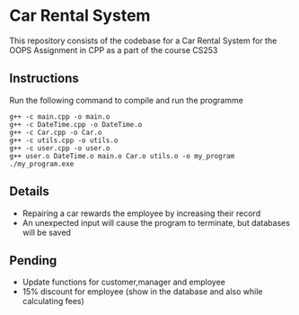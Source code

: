 # Car Rental System
This repository consists of the codebase for a Car Rental System for the OOPS Assignment in CPP as a part of the course CS253

## Instructions 

Run the following command to compile and run the programme 
```
g++ -c main.cpp -o main.o
g++ -c DateTime.cpp -o DateTime.o
g++ -c Car.cpp -o Car.o
g++ -c utils.cpp -o utils.o
g++ -c user.cpp -o user.o
g++ user.o DateTime.o main.o Car.o utils.o -o my_program
./my_program.exe
```

## Details

- Repairing a car rewards the employee by increasing their record
- An unexpected input will cause the program to terminate, but databases will be saved

## Pending 

- Update functions for customer,manager and employee
- 15% discount for employee (show in the database and also while calculating fees)